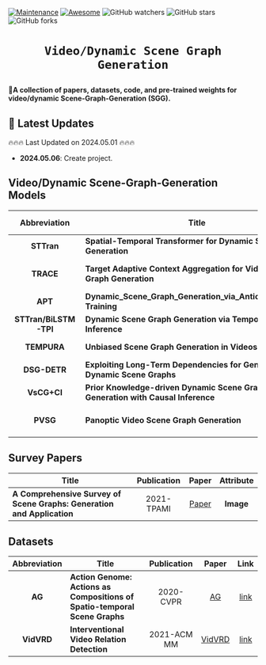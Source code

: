 [![Maintenance](https://img.shields.io/badge/Maintained%3F-yes-green.svg)](https://github.com/WTZ6666/Video-Dynamic-Scene-Graph-Generation/graphs/commit-activity)
[![Awesome](https://cdn.rawgit.com/sindresorhus/awesome/d7305f38d29fed78fa85652e3a63e154dd8e8829/media/badge.svg)](https://github.com/WTZ6666/Video-Dynamic-Scene-Graph-Generation)
<img alt="GitHub watchers" src="https://img.shields.io/github/watchers/WTZ6666/Video-Dynamic-Scene-Graph-Generation?style=social"> <img alt="GitHub stars" src="https://img.shields.io/github/stars/WTZ6666/Video-Dynamic-Scene-Graph-Generation?style=social"> <img alt="GitHub forks" src="https://img.shields.io/github/forks/WTZ6666/Video-Dynamic-Scene-Graph-Generation?style=social">

# <p align=center>`Video/Dynamic Scene Graph Generation`</p>

:star2:**A collection of papers, datasets, code, and pre-trained weights for video/dynamic Scene-Graph-Generation (SGG).**



## 📢 Latest Updates
:fire::fire::fire: Last Updated on 2024.05.01 :fire::fire::fire:

- **2024.05.06**: Create project.


## Video/Dynamic Scene-Graph-Generation Models

|Abbreviation|Title|Publication|Paper|Code & Weights|Datasets & GPUs |
|:---:|---|:---:|:---:|:---:|:---:|
|**STTran**|**Spatial-Temporal Transformer for Dynamic Scene Graph Generation**|2021-ICCV|[STTran](https://openaccess.thecvf.com/content/ICCV2021/papers/Cong_Spatial-Temporal_Transformer_for_Dynamic_Scene_Graph_Generation_ICCV_2021_paper.pdf)|[link](https://github.com/flyakon/Geographical-Knowledge-driven-Representaion-Learning)|AG 1x2080Ti|
|**TRACE**|**Target Adaptive Context Aggregation for Video Scene Graph Generation**|2021-ICCV|[TRACE](https://openaccess.thecvf.com/content/ICCV2021/papers/Teng_Target_Adaptive_Context_Aggregation_for_Video_Scene_Graph_Generation_ICCV_2021_paper.pdf)|[link](https://github.com/MCG-NJU/TRACE)|AG and VidVRD 1x2080Ti|
|**APT**|**Dynamic_Scene_Graph_Generation_via_Anticipatory_Pre-Training**|2022-CVPR|[APT](https://openaccess.thecvf.com/content/CVPR2022/papers/Li_Dynamic_Scene_Graph_Generation_via_Anticipatory_Pre-Training_CVPR_2022_paper.pdf)|[None]()|AG|
|**STTran/BiLSTM-TPI**|**Dynamic Scene Graph Generation via Temporal Prior Inference**|2022-ACM MM|[STTran](https://dl.acm.org/doi/pdf/10.1145/3503161.3548324)|[None]()|AG|
|**TEMPURA**|**Unbiased Scene Graph Generation in Videos**|2023-CVPR|[TEMPURA](https://openaccess.thecvf.com/content/CVPR2023/papers/Nag_Unbiased_Scene_Graph_Generation_in_Videos_CVPR_2023_paper.pdf)|[link](https://github.com/sayaknag/unbiasedSGG)|AG|
|**DSG-DETR**|**Exploiting Long-Term Dependencies for Generating Dynamic Scene Graphs**|2023-WACV|[DSG-DETR](https://openaccess.thecvf.com/content/WACV2023/papers/Feng_Exploiting_Long-Term_Dependencies_for_Generating_Dynamic_Scene_Graphs_WACV_2023_paper.pdf)|[link](https://github.com/sayaknag/unbiasedSGG)|AG 1xTesla V100S|
|**VsCG+CI**|**Prior Knowledge-driven Dynamic Scene Graph Generation with Causal Inference**|2023-ACM MM|[VsCG+CI](https://dl.acm.org/doi/pdf/10.1145/3581783.3612249)|[None]()|AG|
|**PVSG**|**Panoptic Video Scene Graph Generation**|2023-CVPR|[PVSG](https://openaccess.thecvf.com/content/CVPR2023/papers/Yang_Panoptic_Video_Scene_Graph_Generation_CVPR_2023_paper.pdf)|[link](https://github.com/LilyDaytoy/OpenPVSG)|PVSG 8(train)/1(test) V-100|



## Survey Papers
|Title|Publication|Paper|Attribute|
|---|:---:|:---:|:---:|
|**A Comprehensive Survey of Scene Graphs: Generation and Application**|2021-TPAMI|[Paper](https://ieeexplore.ieee.org/stamp/stamp.jsp?tp=&arnumber=9661322)|**Image**|

## Datasets
|Abbreviation|Title|Publication|Paper|Link|
|:---:|---|:---:|:---:|:---:
|**AG**|**Action Genome: Actions as Compositions of Spatio-temporal Scene Graphs**|2020-CVPR|[AG](https://openaccess.thecvf.com/content_CVPR_2020/papers/Ji_Action_Genome_Actions_As_Compositions_of_Spatio-Temporal_Scene_Graphs_CVPR_2020_paper.pdf)|[link](https://www.actiongenome.org/#download)|
|**VidVRD**|**Interventional Video Relation Detection**|2021-ACM MM|[VidVRD](https://dl.acm.org/doi/pdf/10.1145/3474085.3475540)|[link](https://xdshang.github.io/docs/imagenet-vidvrd.html)|








<!-- ## Cite

If you find this repository useful, please consider giving a star :star: and citation: -->
<!-- ``` -->
